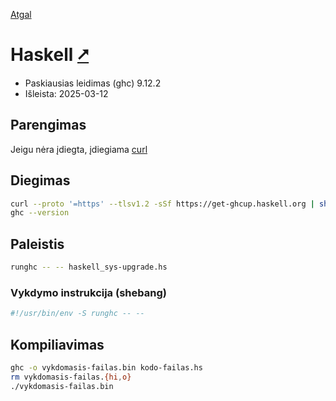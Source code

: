 [Atgal](./readme.md)

# Haskell [&#x2B67;](https://www.haskell.org/)

* Paskiausias leidimas (ghc) 9.12.2
* Išleista: 2025-03-12

## Parengimas

Jeigu nėra įdiegta, įdiegiama [curl](../utils/curl.md)

## Diegimas

```bash
curl --proto '=https' --tlsv1.2 -sSf https://get-ghcup.haskell.org | sh
ghc --version
```

## Paleistis

```bash
runghc -- -- haskell_sys-upgrade.hs
```

### Vykdymo instrukcija (shebang)

```bash
#!/usr/bin/env -S runghc -- --
```

## Kompiliavimas

```bash
ghc -o vykdomasis-failas.bin kodo-failas.hs
rm vykdomasis-failas.{hi,o}
./vykdomasis-failas.bin
```
